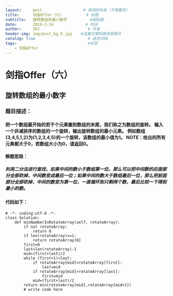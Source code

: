 ```yaml
---
layout:     post                  # 使用的布局（不需要改）
title:      剑指Offer（六）          # 标题 
subtitle:   旋转数组的最小数字          #副标题
date:       2019-2-24              # 时间
author:     ZHJ                     # 作者
header-img: img/post_bg_6.jpg    #这篇文章标题背景图片
catalog: true                       # 是否归档
tags:                               #标签
    - 剑指Offer
---
```

# 剑指Offer（六）
## 旋转数组的最小数字
### 题目描述：
#### 把一个数组最开始的若干个元素搬到数组的末尾，我们称之为数组的旋转。 输入一个非减排序的数组的一个旋转，输出旋转数组的最小元素。 例如数组{3,4,5,1,2}为{1,2,3,4,5}的一个旋转，该数组的最小值为1。 NOTE：给出的所有元素都大于0，若数组大小为0，请返回0。
#### 解题思路：
##### 利用二分法进行查找，如果中间的数小于数组第一位，那么可以把中间数的后面部分全部砍掉，中间数变成最后一位；如果中间的数大于数组最后一位，那么把前面部分全部砍掉，中间的数变为第一位，一直循环到只剩两个数，最后比较一下得到最小的数。
#### 代码如下：
```
# -*- coding:utf-8 -*-
class Solution:
    def minNumberInRotateArray(self, rotateArray):
        if not rotateArray:
            return 0
        if len(rotateArray)==1:
            return rotateArray[0]
        first=0
        last=len(rotateArray)-1
        mid=(first+last)/2
        while (first+1)<last:
            if rotateArray[mid]<rotateArray[first]:
                last=mid
            if rotateArray[mid]>rotateArray[last]:
                first=mid
            mid=(first+last)/2
        return min(rotateArray[mid],rotateArray[mid+1])
        # write code here
```